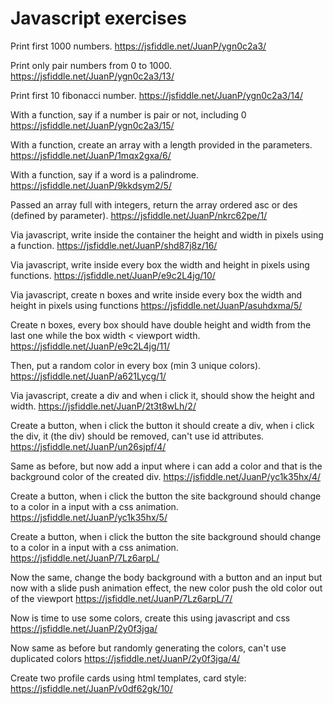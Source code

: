 # Javascript exercises
Print first 1000 numbers.
https://jsfiddle.net/JuanP/ygn0c2a3/

Print only pair numbers from 0 to 1000.
https://jsfiddle.net/JuanP/ygn0c2a3/13/

Print first 10 fibonacci number.
https://jsfiddle.net/JuanP/ygn0c2a3/14/

With a function, say if a number is pair or not, including 0
https://jsfiddle.net/JuanP/ygn0c2a3/15/

With a function, create an array with a length provided in the parameters.
https://jsfiddle.net/JuanP/1mqx2gxa/6/

With a function, say if a word is a palindrome.
https://jsfiddle.net/JuanP/9kkdsym2/5/

Passed an array full with integers, return the array ordered asc or des (defined by parameter).
https://jsfiddle.net/JuanP/nkrc62pe/1/

Via javascript, write inside the container the height and width in pixels using a function.
https://jsfiddle.net/JuanP/shd87j8z/16/

Via javascript, write inside every box the width and height in pixels using functions.
https://jsfiddle.net/JuanP/e9c2L4jg/10/

Via javascript, create n boxes and write inside every box the width and height in pixels using functions 
https://jsfiddle.net/JuanP/asuhdxma/5/

Create n boxes, every box should have double height and width from the last one while the box width < viewport width.
https://jsfiddle.net/JuanP/e9c2L4jg/11/

Then, put a random color in every box (min 3 unique colors).
https://jsfiddle.net/JuanP/a621Lycg/1/

Via javascript, create a div and when i click it, should show the height and width.
https://jsfiddle.net/JuanP/2t3t8wLh/2/

Create a button, when i click the button it should create a div, when i click the div, it (the div) should be removed, can't use id attributes.
https://jsfiddle.net/JuanP/un26sjpf/4/

Same as before, but now add a input where i can add a color and that is the background color of the created div.
https://jsfiddle.net/JuanP/yc1k35hx/4/

Create a button, when i click the button the site background should change to a color in a input with a css animation.
https://jsfiddle.net/JuanP/yc1k35hx/5/

Create a button, when i click the button the site background should change to a color in a input with a css animation.
https://jsfiddle.net/JuanP/7Lz6arpL/

Now the same, change the body background with a button and an input but now with a slide push animation effect, the new color push the old color out of the viewport
https://jsfiddle.net/JuanP/7Lz6arpL/7/

Now is time to use some colors, create this using javascript and css 
https://jsfiddle.net/JuanP/2y0f3jga/

Now same as before but randomly generating the colors, can't use duplicated colors
https://jsfiddle.net/JuanP/2y0f3jga/4/

Create two profile cards using html templates, card style:
https://jsfiddle.net/JuanP/v0df62gk/10/
